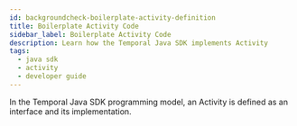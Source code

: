 ```yaml
---
id: backgroundcheck-boilerplate-activity-definition
title: Boilerplate Activity Code
sidebar_label: Boilerplate Activity Code
description: Learn how the Temporal Java SDK implements Activity
tags:
  - java sdk
  - activity
  - developer guide
---
```


In the Temporal Java SDK programming model, an Activity is defined as an interface and its implementation.
